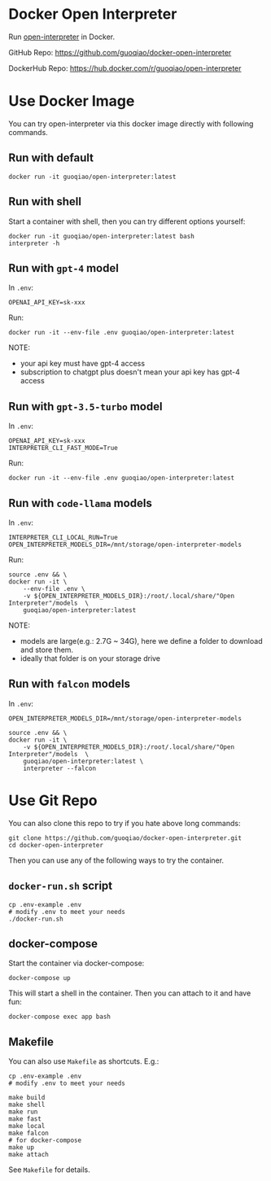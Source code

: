 # Docker Open Interpreter

Run [open-interpreter](https://github.com/KillianLucas/open-interpreter) in Docker.

GitHub Repo: https://github.com/guoqiao/docker-open-interpreter

DockerHub Repo: https://hub.docker.com/r/guoqiao/open-interpreter

# Use Docker Image

You can try open-interpreter via this docker image directly with following commands.

## Run with default

```
docker run -it guoqiao/open-interpreter:latest
```

## Run with shell

Start a container with shell, then you can try different options yourself:

```
docker run -it guoqiao/open-interpreter:latest bash
interpreter -h
```

## Run with `gpt-4` model

In `.env`:

```
OPENAI_API_KEY=sk-xxx
```

Run:
```
docker run -it --env-file .env guoqiao/open-interpreter:latest
```

NOTE:
- your api key must have gpt-4 access
- subscription to chatgpt plus doesn't mean your api key has gpt-4 access


## Run with `gpt-3.5-turbo` model

In `.env`:

```
OPENAI_API_KEY=sk-xxx
INTERPRETER_CLI_FAST_MODE=True
```

Run:
```
docker run -it --env-file .env guoqiao/open-interpreter:latest
```

## Run with `code-llama` models

In `.env`:

```
INTERPRETER_CLI_LOCAL_RUN=True
OPEN_INTERPRETER_MODELS_DIR=/mnt/storage/open-interpreter-models
```

Run:
```
source .env && \
docker run -it \
    --env-file .env \
    -v ${OPEN_INTERPRETER_MODELS_DIR}:/root/.local/share/"Open Interpreter"/models  \
    guoqiao/open-interpreter:latest
```

NOTE:
- models are large(e.g.: 2.7G ~ 34G), here we define a folder to download and store them.
- ideally that folder is on your storage drive


## Run with `falcon` models

In `.env`:

```
OPEN_INTERPRETER_MODELS_DIR=/mnt/storage/open-interpreter-models
```

```
source .env && \
docker run -it \
    -v ${OPEN_INTERPRETER_MODELS_DIR}:/root/.local/share/"Open Interpreter"/models  \
    guoqiao/open-interpreter:latest \
    interpreter --falcon
```

# Use Git Repo

You can also clone this repo to try if you hate above long commands:

```
git clone https://github.com/guoqiao/docker-open-interpreter.git
cd docker-open-interpreter
```

Then you can use any of the following ways to try the container.

## `docker-run.sh` script

```
cp .env-example .env
# modify .env to meet your needs
./docker-run.sh
```

## docker-compose

Start the container via docker-compose:
```
docker-compose up
```
This will start a shell in the container. Then you can attach to it and have fun:

```
docker-compose exec app bash
```

## Makefile

You can also use `Makefile` as shortcuts. E.g.:
```
cp .env-example .env
# modify .env to meet your needs

make build
make shell
make run
make fast
make local
make falcon
# for docker-compose
make up
make attach
```

See `Makefile` for details.
